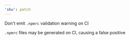 ```yaml
---
'sku': patch
---
```


Don't emit `.npmrc` validation warning on CI

`.npmrc` files may be generated on CI, causing a false positive
